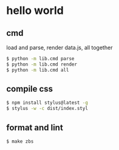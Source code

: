 # hello world

## cmd 

load and parse, render data.js, all together 

```bash
$ python -m lib.cmd parse
$ python -m lib.cmd render
$ python -m lib.cmd all
```

## compile css 

```bash
$ npm install stylus@latest -g
$ stylus -w -c dist/index.styl
```

## format and lint

```bash
$ make zbs
```
